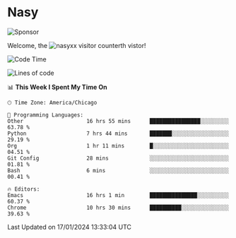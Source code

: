 # Nasy

<!--
<p align="center">
<img height="200" src="https://github-readme-stats.vercel.app/api?username=nasyxx&count_private=true&show_icons=true&theme=dracula&include_all_commits=true"/>
<img height="200" src="https://github-readme-stats.vercel.app/api/top-langs/?username=nasyxx&theme=dracula&hide=html,jupyter+notebook&count_private=true&show_icons=true"/>
</p>

  
----------------
-->

![Sponsor](https://img.shields.io/static/v1.svg?label=Sponsor&message=%E2%9D%A4&logo=GitHub&style=flat&color=pink)
 
Welcome, the ![nasyxx visitor counter](https://count.getloli.com/get/@nasyxx?theme=rule34)th vistor!
 
<!--START_SECTION:waka-->
![Code Time](http://img.shields.io/badge/Code%20Time-4%2C230%20hrs%2041%20mins-blue)

![Lines of code](https://img.shields.io/badge/From%20Hello%20World%20I%27ve%20Written-6.3%20million%20lines%20of%20code-blue)

📊 **This Week I Spent My Time On** 

```text
🕑︎ Time Zone: America/Chicago

💬 Programming Languages: 
Other                    16 hrs 55 mins      ████████████████░░░░░░░░░   63.78 % 
Python                   7 hrs 44 mins       ███████░░░░░░░░░░░░░░░░░░   29.19 % 
Org                      1 hr 11 mins        █░░░░░░░░░░░░░░░░░░░░░░░░   04.51 % 
Git Config               28 mins             ░░░░░░░░░░░░░░░░░░░░░░░░░   01.81 % 
Bash                     6 mins              ░░░░░░░░░░░░░░░░░░░░░░░░░   00.41 % 

🔥 Editors: 
Emacs                    16 hrs 1 min        ███████████████░░░░░░░░░░   60.37 % 
Chrome                   10 hrs 30 mins      ██████████░░░░░░░░░░░░░░░   39.63 % 
```


 Last Updated on 17/01/2024 13:33:04 UTC
<!--END_SECTION:waka-->

<!-- ![visitors](https://visitor-badge.laobi.icu/badge?page_id=nasyxx.nasyxx) -->
